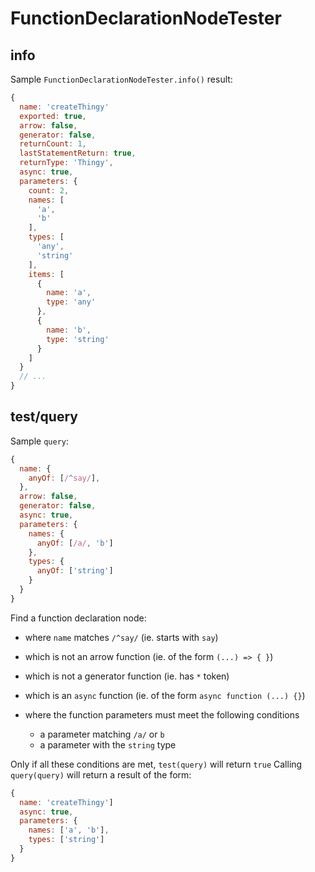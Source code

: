 # FunctionDeclarationNodeTester

## info

Sample `FunctionDeclarationNodeTester.info()` result:

```js
{
  name: 'createThingy'
  exported: true,
  arrow: false,
  generator: false,
  returnCount: 1,
  lastStatementReturn: true,
  returnType: 'Thingy',
  async: true,
  parameters: {
    count: 2,
    names: [
      'a',
      'b'
    ],
    types: [
      'any',
      'string'
    ],
    items: [
      {
        name: 'a',
        type: 'any'
      },
      {
        name: 'b',
        type: 'string'
      }
    ]
  }
  // ...
}
```

## test/query

Sample `query`:

```js
{
  name: {
    anyOf: [/^say/],
  },
  arrow: false,
  generator: false,
  async: true,
  parameters: {
    names: {
      anyOf: [/a/, 'b']
    },
    types: {
      anyOf: ['string']
    }
  }
}
```

Find a function declaration node:

- where `name` matches `/^say/` (ie. starts with `say`)
- which is not an arrow function (ie. of the form `(...) => { }`)
- which is not a generator function (ie. has `*` token)
- which is an `async` function (ie. of the form `async function (...) {}`)

- where the function parameters must meet the following conditions
  - a parameter matching `/a/` or `b`
  - a parameter with the `string` type

Only if all these conditions are met, `test(query)` will return `true`
Calling `query(query)` will return a result of the form:

```js
{
  name: 'createThingy']
  async: true,
  parameters: {
    names: ['a', 'b'],
    types: ['string']
  }
}
```
